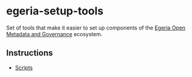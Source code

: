 # egeria-setup-tools

Set of tools that make it easier to set up components of the [Egeria Open
Metadata and Governance](https://egeria.odpi.org/) ecosystem.

## Instructions

- [Scripts](./scripts)
